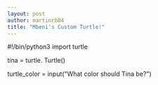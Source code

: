 ```yaml
---
layout: post
author: martinrb84
title: "Mbeni's Custom Turtle!"
---
```


#!/bin/python3
import turtle

tina = turtle. Turtle()

turtle_color = input("What color should Tina be?")

